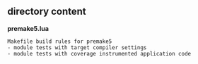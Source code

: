 ## directory content

**premake5.lua**
```
Makefile build rules for premake5
- module tests with target compiler settings
- module tests with coverage instrumented application code
```
